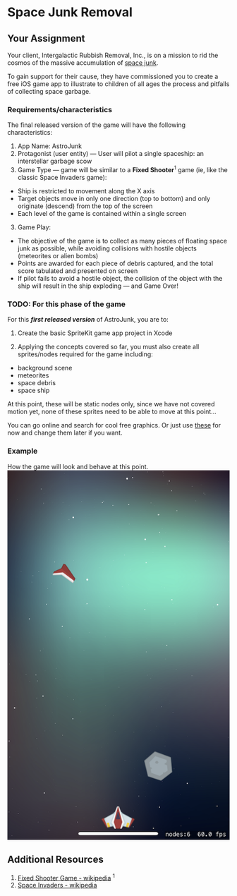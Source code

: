# Space Junk Removal

## Your Assignment
Your client, Intergalactic Rubbish Removal, Inc., is on a mission to rid the cosmos of the massive accumulation of [space junk](https://en.wikipedia.org/wiki/Space_debris).

To gain support for their cause, they have commissioned you to create a free iOS game app to illustrate to children of all ages the process and pitfalls of collecting space garbage.

### Requirements/characteristics
The final released version of the game will have the following characteristics:

1. App Name: AstroJunk
2. Protagonist (user entity) &mdash; User will pilot a single spaceship: an interstellar garbage scow
3. Game Type &mdash; game will be similar to a **Fixed Shooter**<sup>1</sup> game (ie, like the classic Space Invaders game):
- Ship is restricted to movement along the X axis
- Target objects move in only one direction (top to bottom) and only originate (descend) from the top of the screen
- Each level of the game is contained within a single screen
3. Game Play:
- The objective of the game is to collect as many pieces of floating space junk as possible, while avoiding collisions with hostile objects (meteorites or alien bombs)
- Points are awarded for each piece of debris captured, and the total score tabulated and presented on screen
- If pilot fails to avoid a hostile object, the collision of the object with the ship will result in the ship exploding &mdash; and Game Over!

<!-- TODO: rewrite this as a User Story? -->

### TODO: For this phase of the game

For this __*first released version*__ of AstroJunk, you are to:

1. Create the basic SpriteKit game app project in Xcode

2. Applying the concepts covered so far, you must also create all sprites/nodes required for the game including:

- background scene
- meteorites
- space debris
- space ship

At this point, these will be static nodes only, since we have not covered motion yet, none of these sprites need to be able to move at this point...

You can go online and search for cool free graphics. Or just use [these](../assets/gameAssets.zip) for now and change them later if you want.

### Example

How the game will look and behave at this point.
![gameStage1](../assets/stage1.png)


## Additional Resources

1. [Fixed Shooter Game - wikipedia](https://en.wikipedia.org/wiki/Shoot_%27em_up#Fixed_shooters) <sup>1</sup>
2. [Space Invaders - wikipedia](https://en.wikipedia.org/wiki/Space_Invaders)
